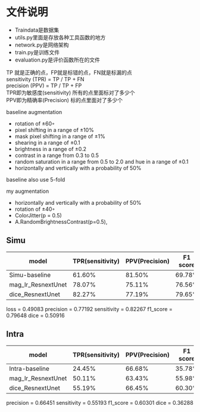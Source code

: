 # 文件说明
- Traindata是数据集
- utils.py里面是存放各种工具函数的地方
- network.py是网络架构 
- train.py是训练文件
- evaluation.py是评价函数所在的文件

TP 就是正确的点，FP就是标错的点，FN就是标漏的点  
sensitivity (TPR) = TP / TP + FN  
precision (PPV) = TP / TP + FP  
TPR即为敏感度(sensitivity) 所有的点里面标对了多少个  
PPV即为精确率(Precision) 标的点里面对了多少个  


baseline augmentation
- rotation of ±60◦
- pixel shifting in a range of ±10%
- mask pixel shifting in a range of ±1%
- shearing in a range of ±0.1
- brightness in a range of ±0.2
- contrast in a range from 0.3 to 0.5
- random saturation in a range from 0.5 to 2.0 and hue in a range of ±0.1
- horizontally and vertically with a probability of 50%

baseline also use 5-fold

my augmentation
- horizontally and vertically with a probability of 50%
- rotation of ±40◦
- ColorJitter(p = 0.5)
- A.RandomBrightnessContrast(p=0.5),


## Simu
|  model         |  TPR(sensitivity)  |  PPV(Precision)    | F1 score |
|  ----          | ----  | ----    |  ---- |
| Simu-baseline  | 61.60% |  81.50%  |  69.78% |
| mag_lr_ResnextUnet |  78.07%     |   75.11%      | 76.56%  |
| dice_ResnextUnet |  82.27%     |   77.19%      | 79.65%  |

loss = 0.49083 precision = 0.77192 sensitivity = 0.82267 f1_score = 0.79648 dice = 0.50916

## Intra
|  model         |  TPR(sensitivity)  |  PPV(Precision)    | F1 score |
|  ----          | ----  | ----    | ---- |
| Intra-baseline | 24.45% |  66.68%  |   35.78%   |
| mag_lr_ResnextUnet  |    50.11%   |     63.43%    | 55.98%   |
| dice_ResnextUnet  |    55.19%   |     66.45%    | 60.30%   |

precision = 0.66451 sensitivity = 0.55193 f1_score = 0.60301 dice = 0.36288 

